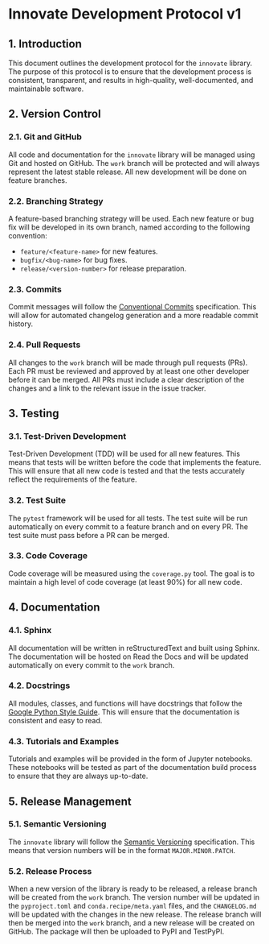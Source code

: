 # Innovate Development Protocol v1

## 1. Introduction

This document outlines the development protocol for the `innovate` library. The purpose of this protocol is to ensure that the development process is consistent, transparent, and results in high-quality, well-documented, and maintainable software.

## 2. Version Control

### 2.1. Git and GitHub

All code and documentation for the `innovate` library will be managed using Git and hosted on GitHub. The `work` branch will be protected and will always represent the latest stable release. All new development will be done on feature branches.

### 2.2. Branching Strategy

A feature-based branching strategy will be used. Each new feature or bug fix will be developed in its own branch, named according to the following convention:

-   `feature/<feature-name>` for new features.
-   `bugfix/<bug-name>` for bug fixes.
-   `release/<version-number>` for release preparation.

### 2.3. Commits

Commit messages will follow the [Conventional Commits](https://www.conventionalcommits.org/) specification. This will allow for automated changelog generation and a more readable commit history.

### 2.4. Pull Requests

All changes to the `work` branch will be made through pull requests (PRs). Each PR must be reviewed and approved by at least one other developer before it can be merged. All PRs must include a clear description of the changes and a link to the relevant issue in the issue tracker.

## 3. Testing

### 3.1. Test-Driven Development

Test-Driven Development (TDD) will be used for all new features. This means that tests will be written before the code that implements the feature. This will ensure that all new code is tested and that the tests accurately reflect the requirements of the feature.

### 3.2. Test Suite

The `pytest` framework will be used for all tests. The test suite will be run automatically on every commit to a feature branch and on every PR. The test suite must pass before a PR can be merged.

### 3.3. Code Coverage

Code coverage will be measured using the `coverage.py` tool. The goal is to maintain a high level of code coverage (at least 90%) for all new code.

## 4. Documentation

### 4.1. Sphinx

All documentation will be written in reStructuredText and built using Sphinx. The documentation will be hosted on Read the Docs and will be updated automatically on every commit to the `work` branch.

### 4.2. Docstrings

All modules, classes, and functions will have docstrings that follow the [Google Python Style Guide](https://google.github.io/styleguide/pyguide.html#38-comments-and-docstrings). This will ensure that the documentation is consistent and easy to read.

### 4.3. Tutorials and Examples

Tutorials and examples will be provided in the form of Jupyter notebooks. These notebooks will be tested as part of the documentation build process to ensure that they are always up-to-date.

## 5. Release Management

### 5.1. Semantic Versioning

The `innovate` library will follow the [Semantic Versioning](https://semver.org/) specification. This means that version numbers will be in the format `MAJOR.MINOR.PATCH`.

### 5.2. Release Process

When a new version of the library is ready to be released, a release branch will be created from the `work` branch. The version number will be updated in the `pyproject.toml` and `conda.recipe/meta.yaml` files, and the `CHANGELOG.md` will be updated with the changes in the new release. The release branch will then be merged into the `work` branch, and a new release will be created on GitHub. The package will then be uploaded to PyPI and TestPyPI.
